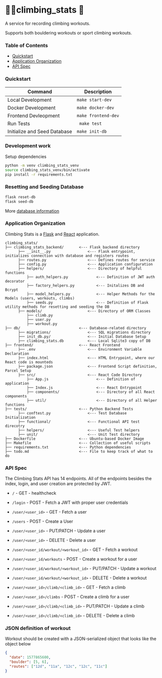 # 🧗‍♀️climbing_stats 🧗

A service for recording climbing workouts.

Supports both bouldering workouts or sport climbing workouts.

### Table of Contents
* [Quickstart](#quickstart)
* [Application Organization](#application-organization)
* [API Spec](#api-spec)

### Quickstart


| Command       | Description   |
| ------------- |-------------|
| Local Development | ```make start-dev```| 
| Docker Development | ```make docker-dev``` |
| Frontend Devleopment | ``` make frontend-dev ``` |
| Run Tests | ``` make test``` |   
| Initialize and Seed Database | ``` make init-db ``` |   

### Development work

Setup dependencies

```bash
python -m venv climbing_stats_venv
source climbing_stats_venv/bin/activate
pip install -r requirements.txt
```

### Resetting and Seeding Database

```bash
flask reset-db 
flask seed-db
```

More [database information](db/README.md)

### Application Organization

Climbing Stats is a [Flask](https://flask.palletsprojects.com/en/1.1.x/) and [React](https://reactjs.org/) application.

```
climbing_stats/
├── climbing_stats_backend/       <--- Flask backend directory
      ├── __init__.py                 <--- Flask entrypoint, initializes connection with database and registers routes
      ├── routes.py                   <--- Defines routes for service
      ├── config.py                   <--- Application configuration
      ├── helpers/                    <--- Directory of helpful functions
          ├── auth_helpers.py             <--- Definition of JWT auth decorator
          ├── factory_helpers.py          <--- Initalizes DB and Bcrypt 
          ├── model_helpers.py            <--- Helper Methods for the Models (users, workouts, climbs)
          ├── seeds.py                    <--- Definition of Flask utility methods for resetting and seeding the DB
      ├── models/                     <--- Directory of ORM Classes
          ├── climb.py                    
          ├── user.py                     
          ├── workout.py                  
├── db/                           <--- Database-related directory
      ├── migrations/                 <--- SQL migrations directory
      ├── init_db.py/                 <--- Initial Database Setup
      ├── climbing_stats.db           <--- Local Sqlite3 copy of DB
├── frontend/                     <--- React Frontend
      ├── .env                        <--- Environment Variable Declaration
      ├── index.html                  <--- HTML Entrypoint, where our React code is mounteds
      ├── package.json                <--- Frontend Script definition, Parcel Setup
      ├── src/                        <--- React Code Directory
          ├── App.js                      <--- Definition of application 
          ├── Index.js                    <--- React Entrypoint
          ├── components/                 <--- Directory of all React components
          ├── util/                       <--- Directory of all Helper functions
├── tests/                        <--- Python Backend Tests
      ├── conftest.py                 <--- Test Database Initialization
      ├── functional/                 <--- Functional API test direcotry
      ├── helpers/                    <--- Useful Test helpers
      ├── unit/                       <--- Unit Test directory
├── Dockerfile                    <--- Ubuntu-based Docker Image
├── Makefile                      <--- Collection of useful scripts
├── requirements.txt              <--- Python dependencies
├── todo.md                       <--- File to keep track of what to do
```
### API Spec

The Climbing Stats API has 14 endpoints. All of the endpoints besides the index, login, and user creation are protected by JWT.

* `/` - GET - healthcheck
* `/login` - POST - Fetch a JWT with proper user credentials

* `/user/<user_id>` - GET - Fetch a user
* `/users` - POST - Create a User
* `/user/<user_id>` - PUT/PATCH - Update a user
* `/user/<user_id>` - DELETE - Delete a user

* `/user/<user_id/workout/<workout_id>` - GET - Fetch a workout
* `/user/<user_id/workouts` - POST - Create a workout for a user
* `/user/<user_id/workout/<workout_id>` - PUT/PATCH - Update a workout
* `/user/<user_id/workout/<workout_id>` - DELETE - Delete a workout

* `/user/<user_id>/climb/<climb_id>` - GET - Fetch a climb
* `/user/<user_id>/climbs` - POST - Create a climb for a user
* `/user/<user_id>/climb/<climb_id>` - PUT/PATCH - Update a climb
* `/user/<user_id>/climb/<climb_id>` - DELETE - Delete a climb

### JSON definition of workout

Workout should be created with a JSON-serialized object that looks like the object below

```json
{
  "date": 1577865600,
  "boulder": [5, 6],
  "routes": ["12d", "11a", "12c", "12c", "11c"]
}
```